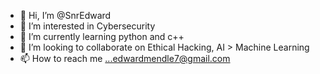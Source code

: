 - 👋 Hi, I’m @SnrEdward
- 👀 I’m interested in Cybersecurity
- 🌱 I’m currently learning python and c++
- 💞️ I’m looking to collaborate on Ethical Hacking, AI > Machine Learning 
- 📫 How to reach me ...edwardmendle7@gmail.com 

<!---
Edwardmendle/Edwardmendle is a ✨ special ✨ repository because its `README.md` (this file) appears on your GitHub profile.
You can click the Preview link to take a look at your changes.
--->
